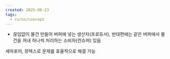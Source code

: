 ```yaml
---
created: 2025-06-23
tags:
  - cs/os/concept
---
```

- 끊임없이 물건 만들어 버퍼에 넣는 생산자(프로듀서), 반대편에는 같은 버퍼에서 물건을 꺼내 하나씩 처리하는 소비자(컨슈머) 있음


세마포어, 뮤텍스로 문제를 효율적으로 해결 가능